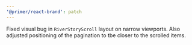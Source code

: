 ```yaml
---
'@primer/react-brand': patch
---
```


Fixed visual bug in `RiverStoryScroll` layout on narrow viewports. Also adjusted positioning of the pagination to tbe closer to the scrolled items.
